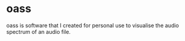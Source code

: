 # oass
oass is software that I created for personal use to visualise the audio spectrum of an audio file.
